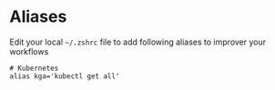 # Aliases

Edit your local `~/.zshrc` file to add following aliases to improver your workflows

```
# Kubernetes
alias kga='kubectl get all'

```